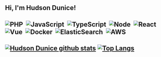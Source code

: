 ##  Hi, I'm Hudson Dunice!

![PHP](https://img.shields.io/badge/-PHP-8893BE?style=flat&logoColor=fff&logo=php)&nbsp;
![JavaScript](https://img.shields.io/badge/-JavaScript-FEAE32?style=flat&logoColor=fff&logo=javascript)&nbsp;
![TypeScript](https://img.shields.io/badge/-TypeScript-007ACC?style=flat&logoColor=fff&logo=typescript)&nbsp;
![Node](https://img.shields.io/badge/-Node.js-5B9856?style=flat&logoColor=fff&logo=node.js)&nbsp;
![React](https://img.shields.io/badge/-React.js-000000?style=flat&&logo=React)&nbsp;
![Vue](https://img.shields.io/badge/-Vue.js-41BA82?style=flat&logoColor=fff&logo=vue.js)&nbsp;
![Docker](https://img.shields.io/badge/-Docker-099cec?style=flat&logoColor=fff&logo=docker)&nbsp;
![ElasticSearch](https://img.shields.io/badge/-ElasticSearch-00BFB2?style=flat&logoColor=fff&logo=elasticsearch)&nbsp;
![AWS](https://img.shields.io/badge/-AWS-EC902E?style=flat&logoColor=fff&logo=amazonaws)&nbsp;
---
[![Hudson Dunice github stats](https://github-readme-stats.vercel.app/api?username=dunice&count_private=true&show_icons=true&theme=dracula)](https://github.com/dunice/github-readme-stats)
[![Top Langs](https://github-readme-stats.vercel.app/api/top-langs/?username=dunice&layout=compact&theme=dracula&langs_count=10&hide=html)](https://github.com/anuraghazra/github-readme-stats)
---
